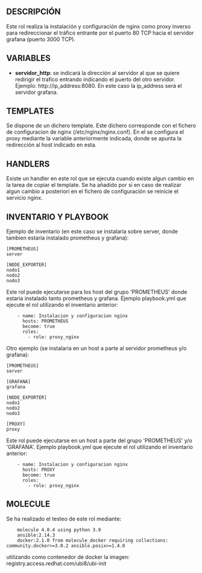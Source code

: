 ## DESCRIPCIÓN 


Este rol realiza la instalación y configuración de nginx como proxy inverso para redireccionar el tráfico entrante por el puerto 80 TCP hacia el servidor grafana (puerto 3000 TCP).


## VARIABLES


- **servidor_http**: se indicará la dirección al servidor al que se quiere redirigir el trafico entrando indicando el puerto del otro servidor. Ejemplo: http://ip_address:8080. En este caso la ip_address será el servidor grafana.


## TEMPLATES


Se dispone de un dichero template. Este dichero corresponde con el fichero de configuracion de nginx (/etc/nginx/nginx.conf). En el se configura el proxy mediante la variable anteriormente indicada, donde se apunta la redirección al host indicado en esta.



## HANDLERS


Existe un handler en este rol que se ejecuta cuando existe algun cambio en la tarea de copiar el template. Se ha añadido por si en caso de realizar algun cambio a posteriori en el fichero de configuración se reinicie el servicio nginx.




## INVENTARIO Y PLAYBOOK

Ejemplo de inventario (en este caso se instalaría sobre server, donde tambien estaria instalado prometheus y grafana):

    [PROMETHEUS]
    server

    [NODE_EXPORTER]
    nodo1
    nodo2
    nodo3


Este rol puede ejecutarse para los host del grupo 'PROMETHEUS' donde estaria instalado tanto prometheus y grafana. Ejemplo playbook.yml que ejecute el rol utilizando el inventario anterior:


        - name: Instalacion y configuracion nginx
          hosts: PROMETHEUS
          become: true
          roles:
            - role: proxy_nginx



Otro ejemplo (se instalaria en un host a parte al servidor prometheus y/o grafana):

    [PROMETHEUS]
    server

    [GRAFANA]
    grafana

    [NODE_EXPORTER]
    nodo1
    nodo2
    nodo3

    [PROXY]
    proxy

    
Este rol puede ejecutarse en un host a parte del grupo 'PROMETHEUS' y/o 'GRAFANA'. Ejemplo playbook.yml que ejecute el rol utilizando el inventario anterior:


        - name: Instalacion y configuracion nginx
          hosts: PROXY
          become: true
          roles:
            - role: proxy_nginx



## MOLECULE

Se ha realizado el testeo de este rol mediante:

        molecule 4.0.4 using python 3.9 
        ansible:2.14.3
        docker:2.1.0 from molecule_docker requiring collections: community.docker>=3.0.2 ansible.posix>=1.4.0

utilizando como contenedor de docker la imagen: registry.access.redhat.com/ubi8/ubi-init